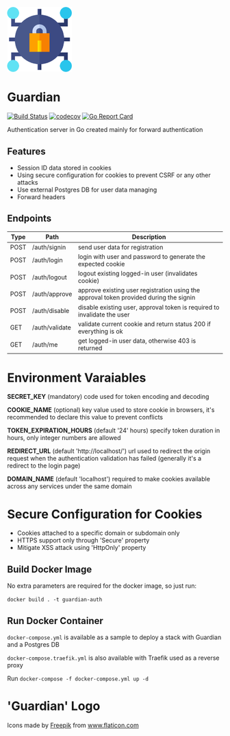 <img src="docs/logo.svg" width="30%"/>

# Guardian
[![Build Status](https://drone.monkiato.com/api/badges/monkiato/guardian/status.svg?ref=refs/heads/master)](https://drone.monkiato.com/monkiato/guardian)
[![codecov](https://codecov.io/gh/monkiato/guardian/branch/master/graph/badge.svg)](https://codecov.io/gh/monkiato/guardian)
[![Go Report Card](https://goreportcard.com/badge/github.com/monkiato/guardian)](https://goreportcard.com/report/github.com/monkiato/guardian)


Authentication server in Go created mainly for forward authentication

## Features

 - Session ID data stored in cookies
 - Using secure configuration for cookies to prevent CSRF or any other attacks
 - Use external Postgres DB for user data managing
 - Forward headers
 
## Endpoints

| Type | Path | Description |
| ---- | ---- | ----------- |
| POST | /auth/signin | send user data for registration |
| POST | /auth/login | login with user and password to generate the expected cookie |
| POST | /auth/logout | logout existing logged-in user (invalidates cookie) |
| POST | /auth/approve | approve existing user registration using the approval token provided during the signin |
| POST | /auth/disable | disable existing user, approval token is required to invalidate the user |
| GET | /auth/validate | validate current cookie and return status 200 if everything is ok |
| GET | /auth/me | get logged-in user data, otherwise 403 is returned |
 
 # Environment Varaiables

 **SECRET_KEY** (mandatory) code used for token encoding and decoding
 
 **COOKIE_NAME** (optional) key value used to store cookie in browsers, it's recommended to declare this value to prevent conflicts

 **TOKEN_EXPIRATION_HOURS** (default '24' hours) specify token duration in hours, only integer numbers are allowed
 
 **REDIRECT_URL** (default 'http://localhost/') url used to redirect the origin request when the authentication validation has failed (generally it's a redirect to the login page)
 
 **DOMAIN_NAME** (default 'localhost') required to make cookies available across any services under the same domain

 # Secure Configuration for Cookies
 
  - Cookies attached to a specific domain or subdomain only
  - HTTPS support only through 'Secure' property
  - Mitigate XSS attack using 'HttpOnly' property
 
## Build Docker Image

No extra parameters are required for the docker image, so just run:

`docker build . -t guardian-auth`

## Run Docker Container

`docker-compose.yml` is available as a sample to deploy a stack
 with Guardian and a Postgres DB
 
 `docker-compose.traefik.yml` is also available with Traefik used as a reverse proxy
 
 Run `docker-compose -f docker-compose.yml up -d`

# 'Guardian' Logo

<div>Icons made by <a href="https://www.flaticon.com/authors/freepik" title="Freepik">Freepik</a> from <a href="https://www.flaticon.com/" title="Flaticon">www.flaticon.com</a></div>
